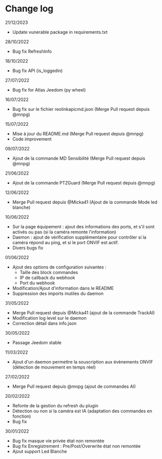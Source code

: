 # Change log

21/12/2023
- Update vunerable package in requirements.txt 

28/10/2022
- Bug fix RefreshInfo

18/10/2022
- Bug fix API (is_loggedin)

27/07/2022
- Bug fix for Atlas Jeedom (py wheel)

16/07/2022
- Bug fix sur le fichier reolinkapicmd.json (Merge Pull request depuis @mnpg)

15/07/2022
- Mise à jour du README.md (Merge Pull request depuis @mnpg)
- Code improvement

09/07/2022
- Ajout de la commande MD Sensibilité (Merge Pull request depuis @mnpg)

21/06/2022
- Ajout de la commande PTZGuard (Merge Pull request depuis @mnpg)

12/06/2022
- Merge Pull request depuis @Micka41 (Ajout de la commande Mode led blanche)

10/06/2022
- Sur la page équipement : ajout des informations des ports, et s'il sont activés ou pas (si la caméra remonte l'information)
- Daemon : ajout de vérification supplémentaire pour contrôler si la caméra répond au ping, et si le port ONVIF est actif.
- Divers bugs fix

01/06/2022
- Ajout des options de configuration suivantes :
    - Taille des block commandes
    - IP de callback du webhook
    - Port du webhook
- Modification/Ajout d'information dans le README
- Suppression des imports inutiles du daemon


31/05/2022
- Merge Pull request depuis @Micka41 (ajout de la commande TrackAI)
- Modification log level sur le daemon
- Correction détail dans info.json

30/05/2022
- Passage Jeedom stable

11/03/2022
- Ajout d'un daemon permettre la souscription aux évènements ONVIF (détection de mouvement en temps réel)

27/02/2022
- Merge Pull request depuis @mnpg (ajout de commandes AI)

20/02/2022
- Refonte de la gestion du refresh du plugin
- Détection ou non si la caméra est IA (adaptation des commandes en fonction)
- Bug fix

30/01/2022
- Bug fix masque vie privée état non remontée
- Bug fix Enregistrement : Pre/Post/Overwrite état non remontée
- Ajout support Led Blanche

